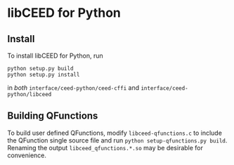 # libCEED for Python

## Install

To install libCEED for Python, run

```
python setup.py build
python setup.py install
```

in *both* `interface/ceed-python/ceed-cffi` and `interface/ceed-python/libceed`

## Building QFunctions

To build user defined QFunctions, modify `libceed-qfunctions.c` to include
the QFunction single source file and run `python setup-qfunctions.py build`.
Renaming the output `libceed_qfunctions.*.so` may be desirable for convenience.
